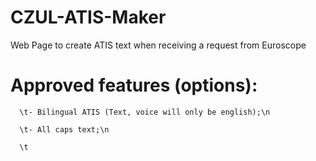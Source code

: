 # CZUL-ATIS-Maker
Web Page to create ATIS text when receiving a request from Euroscope



# Approved features (options):

      \t- Bilingual ATIS (Text, voice will only be english);\n

      \t- All caps text;\n

      \t 

